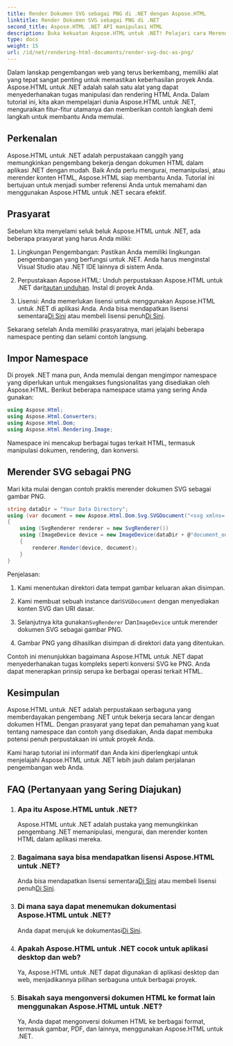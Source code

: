 ```yaml
---
title: Render Dokumen SVG sebagai PNG di .NET dengan Aspose.HTML
linktitle: Render Dokumen SVG sebagai PNG di .NET
second_title: Aspose.HTML .NET API manipulasi HTML
description: Buka kekuatan Aspose.HTML untuk .NET! Pelajari cara Merender Dokumen SVG sebagai PNG dengan mudah. Pelajari contoh langkah demi langkah dan FAQ. Mulai sekarang!
type: docs
weight: 15
url: /id/net/rendering-html-documents/render-svg-doc-as-png/
---
```


Dalam lanskap pengembangan web yang terus berkembang, memiliki alat yang tepat sangat penting untuk memastikan keberhasilan proyek Anda. Aspose.HTML untuk .NET adalah salah satu alat yang dapat menyederhanakan tugas manipulasi dan rendering HTML Anda. Dalam tutorial ini, kita akan mempelajari dunia Aspose.HTML untuk .NET, menguraikan fitur-fitur utamanya dan memberikan contoh langkah demi langkah untuk membantu Anda memulai.

## Perkenalan

Aspose.HTML untuk .NET adalah perpustakaan canggih yang memungkinkan pengembang bekerja dengan dokumen HTML dalam aplikasi .NET dengan mudah. Baik Anda perlu mengurai, memanipulasi, atau merender konten HTML, Aspose.HTML siap membantu Anda. Tutorial ini bertujuan untuk menjadi sumber referensi Anda untuk memahami dan menggunakan Aspose.HTML untuk .NET secara efektif.

## Prasyarat

Sebelum kita menyelami seluk beluk Aspose.HTML untuk .NET, ada beberapa prasyarat yang harus Anda miliki:

1. Lingkungan Pengembangan: Pastikan Anda memiliki lingkungan pengembangan yang berfungsi untuk .NET. Anda harus menginstal Visual Studio atau .NET IDE lainnya di sistem Anda.

2.  Perpustakaan Aspose.HTML: Unduh perpustakaan Aspose.HTML untuk .NET dari[tautan unduhan](https://releases.aspose.com/html/net/). Instal di proyek Anda.

3.  Lisensi: Anda memerlukan lisensi untuk menggunakan Aspose.HTML untuk .NET di aplikasi Anda. Anda bisa mendapatkan lisensi sementara[Di Sini](https://purchase.aspose.com/temporary-license/) atau membeli lisensi penuh[Di Sini](https://purchase.aspose.com/buy).

Sekarang setelah Anda memiliki prasyaratnya, mari jelajahi beberapa namespace penting dan selami contoh langsung.

## Impor Namespace

Di proyek .NET mana pun, Anda memulai dengan mengimpor namespace yang diperlukan untuk mengakses fungsionalitas yang disediakan oleh Aspose.HTML. Berikut beberapa namespace utama yang sering Anda gunakan:

```csharp
using Aspose.Html;
using Aspose.Html.Converters;
using Aspose.Html.Dom;
using Aspose.Html.Rendering.Image;
```

Namespace ini mencakup berbagai tugas terkait HTML, termasuk manipulasi dokumen, rendering, dan konversi.

## Merender SVG sebagai PNG

Mari kita mulai dengan contoh praktis merender dokumen SVG sebagai gambar PNG.

```csharp
string dataDir = "Your Data Directory";
using (var document = new Aspose.Html.Dom.Svg.SVGDocument("<svg xmlns='http://www.w3.org/2000/svg'><circle cx='50' cy='50' r='40'/></svg>", @"c:\work\"))
{
    using (SvgRenderer renderer = new SvgRenderer())
    using (ImageDevice device = new ImageDevice(dataDir + @"document_out.png"))
    {
        renderer.Render(device, document);
    }
}
```

Penjelasan:

1. Kami menentukan direktori data tempat gambar keluaran akan disimpan.

2.  Kami membuat sebuah instance dari`SVGDocument` dengan menyediakan konten SVG dan URI dasar.

3.  Selanjutnya kita gunakan`SvgRenderer` Dan`ImageDevice` untuk merender dokumen SVG sebagai gambar PNG.

4. Gambar PNG yang dihasilkan disimpan di direktori data yang ditentukan.

Contoh ini menunjukkan bagaimana Aspose.HTML untuk .NET dapat menyederhanakan tugas kompleks seperti konversi SVG ke PNG. Anda dapat menerapkan prinsip serupa ke berbagai operasi terkait HTML.

## Kesimpulan

Aspose.HTML untuk .NET adalah perpustakaan serbaguna yang memberdayakan pengembang .NET untuk bekerja secara lancar dengan dokumen HTML. Dengan prasyarat yang tepat dan pemahaman yang kuat tentang namespace dan contoh yang disediakan, Anda dapat membuka potensi penuh perpustakaan ini untuk proyek Anda.

Kami harap tutorial ini informatif dan Anda kini diperlengkapi untuk menjelajahi Aspose.HTML untuk .NET lebih jauh dalam perjalanan pengembangan web Anda.

## FAQ (Pertanyaan yang Sering Diajukan)

1. ### Apa itu Aspose.HTML untuk .NET?
   Aspose.HTML untuk .NET adalah pustaka yang memungkinkan pengembang .NET memanipulasi, mengurai, dan merender konten HTML dalam aplikasi mereka.

2. ### Bagaimana saya bisa mendapatkan lisensi Aspose.HTML untuk .NET?
    Anda bisa mendapatkan lisensi sementara[Di Sini](https://purchase.aspose.com/temporary-license/) atau membeli lisensi penuh[Di Sini](https://purchase.aspose.com/buy).

3. ### Di mana saya dapat menemukan dokumentasi Aspose.HTML untuk .NET?
    Anda dapat merujuk ke dokumentasi[Di Sini](https://reference.aspose.com/html/net/).

4. ### Apakah Aspose.HTML untuk .NET cocok untuk aplikasi desktop dan web?
   Ya, Aspose.HTML untuk .NET dapat digunakan di aplikasi desktop dan web, menjadikannya pilihan serbaguna untuk berbagai proyek.

5. ### Bisakah saya mengonversi dokumen HTML ke format lain menggunakan Aspose.HTML untuk .NET?
   Ya, Anda dapat mengonversi dokumen HTML ke berbagai format, termasuk gambar, PDF, dan lainnya, menggunakan Aspose.HTML untuk .NET.
